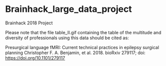 # Brainhack_large_data_project
Brainhack 2018 Project




Please note that the file table_II.gif containing the table of the multitude and diversity of professionals using this data should be cited as:

Presurgical language fMRI: Current technical practices in epilepsy surgical planning Christopher F. A. Benjamin, et al. 2018. bioRxiv 279117; doi: https://doi.org/10.1101/279117
